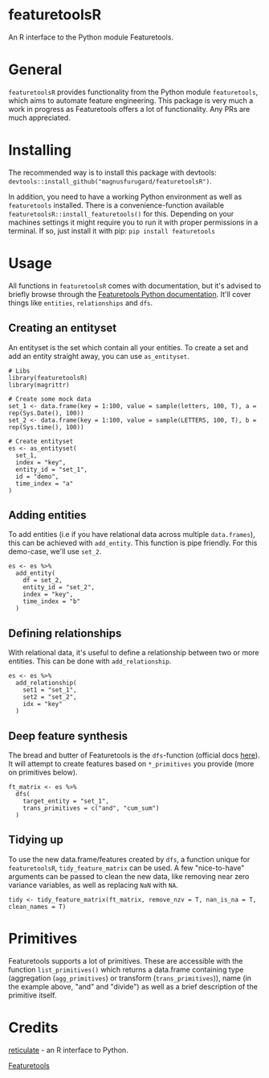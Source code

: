 # featuretoolsR
An R interface to the Python module Featuretools.

# General
`featuretoolsR` provides functionality from the Python module `featuretools`, which aims to automate feature engineering. This package is very much a work in progress as Featuretools offers a lot of functionality. Any PRs are much appreciated.

# Installing
The recommended way is to install this package with devtools: `devtools::install_github("magnusfurugard/featuretoolsR")`.

In addition, you need to have a working Python environment as well as `featuretools` installed. There is a convenience-function available `featuretoolsR::install_featuretools()` for this. Depending on your machines settings it might require you to run it with proper permissions in a terminal. If so, just install it with pip: `pip install featuretools`

# Usage
All functions in `featuretoolsR` comes with documentation, but it's advised to briefly browse through the [Featuretools Python documentation](https://docs.featuretools.com/index.html). It'll cover things like `entities`, `relationships` and `dfs`. 

## Creating an entityset
An entityset is the set which contain all your entities. To create a set and add an entity straight away, you can use `as_entityset`. 
```
# Libs
library(featuretoolsR)
library(magrittr)

# Create some mock data
set_1 <- data.frame(key = 1:100, value = sample(letters, 100, T), a = rep(Sys.Date(), 100))
set_2 <- data.frame(key = 1:100, value = sample(LETTERS, 100, T), b = rep(Sys.time(), 100))

# Create entityset
es <- as_entityset(
  set_1, 
  index = "key", 
  entity_id = "set_1", 
  id = "demo", 
  time_index = "a"
)
```

## Adding entities
To add entities (i.e if you have relational data across multiple `data.frames`), this can be achieved with `add_entity`. This function is pipe friendly. For this demo-case, we'll use `set_2`.
```
es <- es %>%
  add_entity(
    df = set_2, 
    entity_id = "set_2", 
    index = "key", 
    time_index = "b"
  )
```

## Defining relationships
With relational data, it's useful to define a relationship between two or more entities. This can be done with `add_relationship`.
```
es <- es %>%
  add_relationship(
    set1 = "set_1", 
    set2 = "set_2", 
    idx = "key"
  )
```

## Deep feature synthesis
The bread and butter of Featuretools is the `dfs`-function (official docs [here](https://docs.featuretools.com/automated_feature_engineering/afe.html#)). It will attempt to create features based on `*_primitives` you provide (more on primitives below).
```
ft_matrix <- es %>%
  dfs(
    target_entity = "set_1", 
    trans_primitives = c("and", "cum_sum")
  )
```

## Tidying up
To use the new data.frame/features created by `dfs`, a function unique for `featuretoolsR`, `tidy_feature_matrix` can be used. A few "nice-to-have" arguments can be passed to clean the new data, like removing near zero variance variables, as well as replacing `NaN` with `NA`.
```
tidy <- tidy_feature_matrix(ft_matrix, remove_nzv = T, nan_is_na = T, clean_names = T)
```

# Primitives
Featuretools supports a lot of primitives. These are accessible with the function `list_primitives()` which returns a data.frame containing type (aggregation (`agg_primitives`) or transform (`trans_primitives`)), name (in the example above, "and" and "divide") as well as a brief description of the primitive itself.

# Credits
[reticulate](https://github.com/rstudio/reticulate) - an R interface to Python.

[Featuretools](https://github.com/Featuretools/featuretools)
